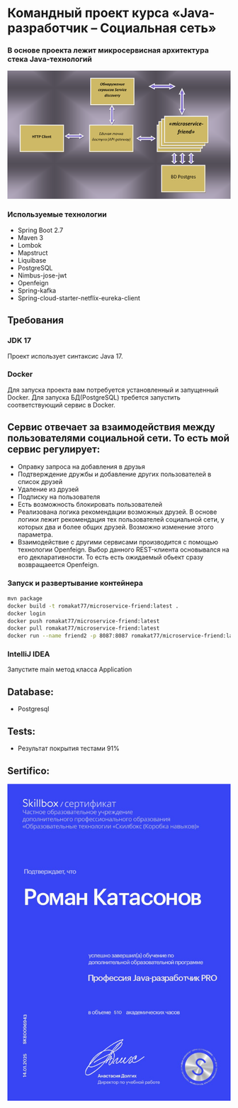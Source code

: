 # Командный проект курса «Java-разработчик – Социальная сеть»
###  В основе проекта лежит микросервисная архитектура стека Java-технологий
![image](./swagger/7.png )
### Используемые технологии
- Spring Boot 2.7
- Maven 3
- Lombok
- Mapstruct
- Liquibase
- PostgreSQL
- Nimbus-jose-jwt
- Openfeign
- Spring-kafka
- Spring-cloud-starter-netflix-eureka-client

## Требования

### JDK 17
Проект использует синтаксис Java 17. 
### Docker
Для запуска проекта вам потребуется установленный и запущенный Docker.
Для запуска БД(PostgreSQL) требется запустить соответствующий сервис в Docker.

##   Сервис отвечает за взаимодействия между пользователями социальной сети. То есть мой сервис регулирует:
- Оправку запроса на добавления в друзья
-  Подтверждение дружбы и добавление других пользователей в список друзей
-	Удаление  из друзей
-	Подписку на пользователя
-	Есть возможность блокировать пользователей
- Реализована логика рекомендации возможных друзей. В основе логики лежит рекомендация тех пользователей социальной сети,  у которых два и более общих друзей. Возможно изменение этого параметра.
- Взаимодействие с другими сервисами производится с помощью технологии  Openfeign. Выбор данного REST-клиента основывался на его декларативности. То есть есть  ожидаемый обьект сразу возвращаеется Openfeign. 


### Запуск и  развертывание контейнера 

```bash
mvn package 
docker build -t romakat77/microservice-friend:latest .
docker login
docker push romakat77/microservice-friend:latest
docker pull romakat77/microservice-friend:latest
docker run --name friend2 -p 8087:8087 romakat77/microservice-friend:latest
```


### IntelliJ IDEA

Запустите main метод класса Application


## Database:
- Postgresql
## Tests:
- Результат покрытия тестами 91%
##  Sertifico:


![image](./swagger/1.jpg )
